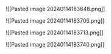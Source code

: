 ![[Pasted image 20240114183648.png]]

![[Pasted image 20240114183706.png]]

![[Pasted image 20240114183713.png]]

![[Pasted image 20240114183740.png]]